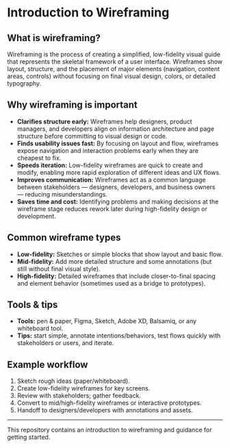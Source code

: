 # Introduction to Wireframing

## What is wireframing?
Wireframing is the process of creating a simplified, low-fidelity visual guide that represents the skeletal framework of a user interface. Wireframes show layout, structure, and the placement of major elements (navigation, content areas, controls) without focusing on final visual design, colors, or detailed typography.

## Why wireframing is important
- **Clarifies structure early:** Wireframes help designers, product managers, and developers align on information architecture and page structure before committing to visual design or code.
- **Finds usability issues fast:** By focusing on layout and flow, wireframes expose navigation and interaction problems early when they are cheapest to fix.
- **Speeds iteration:** Low-fidelity wireframes are quick to create and modify, enabling more rapid exploration of different ideas and UX flows.
- **Improves communication:** Wireframes act as a common language between stakeholders — designers, developers, and business owners — reducing misunderstandings.
- **Saves time and cost:** Identifying problems and making decisions at the wireframe stage reduces rework later during high-fidelity design or development.

## Common wireframe types
- **Low-fidelity:** Sketches or simple blocks that show layout and basic flow.
- **Mid-fidelity:** Add more detailed structure and some annotations (but still without final visual style).
- **High-fidelity:** Detailed wireframes that include closer-to-final spacing and element behavior (sometimes used as a bridge to prototypes).

## Tools & tips
- **Tools:** pen & paper, Figma, Sketch, Adobe XD, Balsamiq, or any whiteboard tool.
- **Tips:** start simple, annotate intentions/behaviors, test flows quickly with stakeholders or users, and iterate.

## Example workflow
1. Sketch rough ideas (paper/whiteboard).
2. Create low-fidelity wireframes for key screens.
3. Review with stakeholders; gather feedback.
4. Convert to mid/high-fidelity wireframes or interactive prototypes.
5. Handoff to designers/developers with annotations and assets.

---

This repository contains an introduction to wireframing and guidance for getting started.
